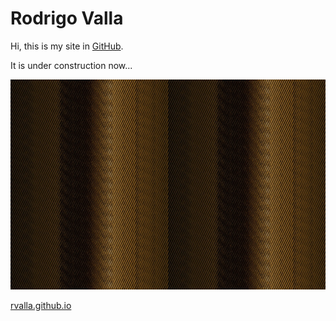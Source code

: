 # Rodrigo Valla
Hi, this is my site in [GitHub](https://github.com).

It is under construction now...

![Test](/_images/16_05_0001.jpg)

[rvalla.github.io](https://rvalla.github.io)
